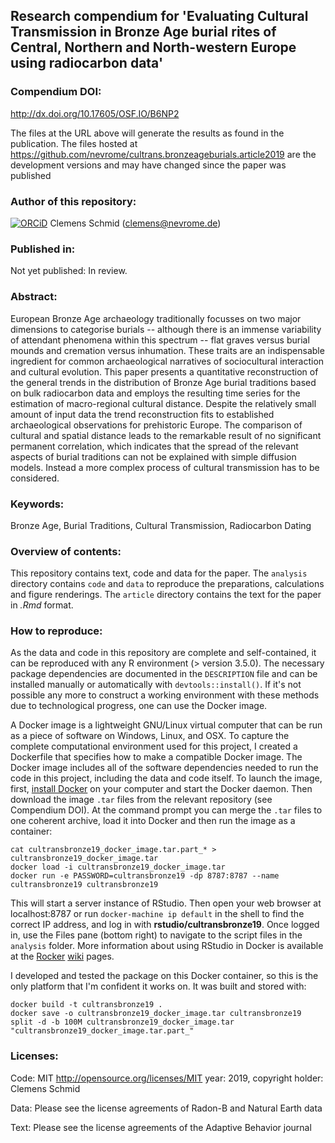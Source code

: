 ## Research compendium for 'Evaluating Cultural Transmission in Bronze Age burial rites of Central, Northern and North-western Europe using radiocarbon data'

### Compendium DOI:

<http://dx.doi.org/10.17605/OSF.IO/B6NP2>

The files at the URL above will generate the results as found in the publication. The files hosted at <https://github.com/nevrome/cultrans.bronzeageburials.article2019> are the development versions and may have changed since the paper was published

### Author of this repository:

[![ORCiD](https://img.shields.io/badge/ORCiD-0000--0003--3448--5715-green.svg)](http://orcid.org/0000-0003-3448-5715) Clemens Schmid (<clemens@nevrome.de>) 

### Published in:

Not yet published: In review.

### Abstract:

European Bronze Age archaeology traditionally focusses on two major dimensions to categorise burials -- although there is an immense variability of attendant phenomena within this spectrum -- flat graves versus burial mounds and cremation versus inhumation. These traits are an indispensable ingredient for common archaeological narratives of sociocultural interaction and cultural evolution. This paper presents a quantitative reconstruction of the general trends in the distribution of Bronze Age burial traditions based on bulk radiocarbon data and employs the resulting time series for the estimation of macro-regional cultural distance. Despite the relatively small amount of input data the trend reconstruction fits to established archaeological observations for prehistoric Europe. The comparison of cultural and spatial distance leads to the remarkable result of no significant permanent correlation, which indicates that the spread of the relevant aspects of burial traditions can not be explained with simple diffusion models. Instead a more complex process of cultural transmission has to be considered.

### Keywords:

Bronze Age, Burial Traditions, Cultural Transmission, Radiocarbon Dating

### Overview of contents:

This repository contains text, code and data for the paper. The `analysis` directory contains `code` and `data` to reproduce the preparations, calculations and figure renderings. The `article` directory contains the text for the paper in *.Rmd* format.

### How to reproduce:

As the data and code in this repository are complete and self-contained, it can be reproduced with any R environment (\> version 3.5.0). The necessary package dependencies are documented in the `DESCRIPTION` file and can be installed manually or automatically with `devtools::install()`. If it's not possible any more to construct a working environment with these methods due to technological progress, one can use the Docker image.

A Docker image is a lightweight GNU/Linux virtual computer that can be run as a piece of software on Windows, Linux, and OSX. To capture the complete computational environment used for this project, I created a Dockerfile that specifies how to make a compatible Docker image. The Docker image includes all of the software dependencies needed to run the code in this project, including the data and code itself. To launch the image, first, [install Docker](https://docs.docker.com/installation/) on your computer and start the Docker daemon. Then download the image `.tar` files from the relevant repository (see Compendium DOI). At the command prompt you can merge the `.tar` files to one coherent archive, load it into Docker and then run the image as a container:

    cat cultransbronze19_docker_image.tar.part_* > cultransbronze19_docker_image.tar
    docker load -i cultransbronze19_docker_image.tar
    docker run -e PASSWORD=cultransbronze19 -dp 8787:8787 --name cultransbronze19 cultransbronze19

This will start a server instance of RStudio. Then open your web browser at localhost:8787 or run `docker-machine ip default` in the shell to find the correct IP address, and log in with **rstudio/cultransbronze19**. Once logged in, use the Files pane (bottom right) to navigate to the script files in the `analysis` folder. More information about using RStudio in Docker is available at the [Rocker](https://github.com/rocker-org) [wiki](https://github.com/rocker-org/rocker/wiki/Using-the-RStudio-image) pages.

I developed and tested the package on this Docker container, so this is the only platform that I'm confident it works on. It was built and stored with:

    docker build -t cultransbronze19 .
    docker save -o cultransbronze19_docker_image.tar cultransbronze19
    split -d -b 100M cultransbronze19_docker_image.tar "cultransbronze19_docker_image.tar.part_"

### Licenses:

Code: MIT <http://opensource.org/licenses/MIT> year: 2019, copyright holder: Clemens Schmid

Data: Please see the license agreements of Radon-B and Natural Earth data

Text: Please see the license agreements of the Adaptive Behavior journal
